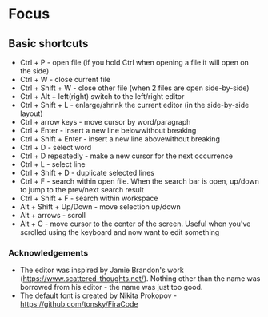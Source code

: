 # Focus

## Basic shortcuts

- Ctrl + P - open file (if you hold Ctrl when opening a file it will open on the side)
- Ctrl + W - close current file
- Ctrl + Shift + W - close other file (when 2 files are open side-by-side)
- Ctrl + Alt + left(right) switch to the left/right editor
- Ctrl + Shift + L - enlarge/shrink the current editor (in the side-by-side layout)
- Ctrl + arrow keys - move cursor by word/paragraph
- Ctrl + Enter - insert a new line belowwithout breaking
- Ctrl + Shift + Enter - insert a new line abovewithout breaking
- Ctrl + D - select word
- Ctrl + D repeatedly - make a new cursor for the next occurrence
- Ctrl + L - select line
- Ctrl + Shift + D - duplicate selected lines
- Ctrl + F - search within open file. When the search bar is open, up/down to jump to the prev/next search result
- Ctrl + Shift + F - search within workspace
- Alt + Shift + Up/Down - move selection up/down
- Alt + arrows - scroll
- Alt + C - move cursor to the center of the screen. Useful when you've scrolled using the keyboard and now want to edit something

### Acknowledgements

- The editor was inspired by Jamie Brandon's work (https://www.scattered-thoughts.net/). Nothing other than the name was borrowed from his editor - the name was just too good.
- The default font is created by Nikita Prokopov - https://github.com/tonsky/FiraCode

